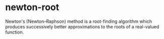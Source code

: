 # newton-root
Newton's (Newton–Raphson) method is a root-finding algorithm which produces successively better approximations to the roots of a real-valued function.
